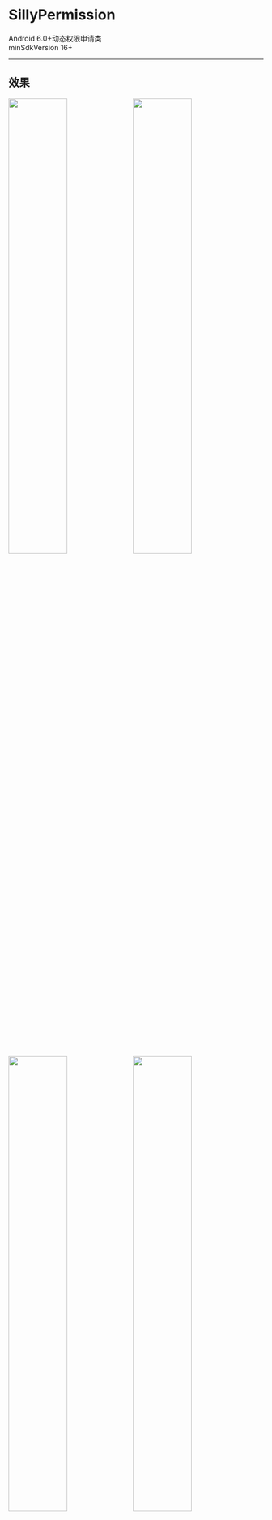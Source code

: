# SillyPermission
Android 6.0+动态权限申请类</br>
minSdkVersion 16+
***
## 效果
<div>
   <img src="https://github.com/StringBOX/SillyPermission/blob/master/img/Screenshot_20180313-162726.png" width="48%"/>
   <img src="https://github.com/StringBOX/SillyPermission/blob/master/img/Screenshot_20180313-162738.png" width="48%"/>
</div>
</br>
<div>
   <img src="https://github.com/StringBOX/SillyPermission/blob/master/img/Screenshot_20180313-162750.png" width="48%"/>
   <img src="https://github.com/StringBOX/SillyPermission/blob/master/img/Screenshot_20180313-162817.png" width="48%"/>
</div>
## 使用
1.Add it in your root build.gradle at the end of repositories:
<pre><code>
allprojects {
  repositories {
    ...
    maven { url 'https://jitpack.io' }
  }
}
</code></pre>
2.Add the dependency:
<pre><code>
dependencies {
  compile 'com.github.StringBOX:SillyPermission:v1.0'
}
</code></pre>
### Java
<pre><code>
// 申请一个权限
SillyPermission.INSTANCE.requestPermission(this, new SillyPermissionCall() {
   @Override
  public void call(boolean b) {
    if (b) Toast.makeText(MainActivity.this, "权限申请成功", Toast.LENGTH_SHORT).show();
    else Toast.makeText(MainActivity.this, "权限被拒绝", Toast.LENGTH_SHORT).show();
  }
},PERMISSION_STORAGE);

// 申请多个权限
SillyPermission.INSTANCE.requestPermission(this, new SillyPermissionCall() {
   @Override
  public void call(boolean b) {
    if (b) Toast.makeText(MainActivity.this, "权限申请成功", Toast.LENGTH_SHORT).show();
    else Toast.makeText(MainActivity.this, "权限被拒绝", Toast.LENGTH_SHORT).show();
  }
},PERMISSION_CALENDAR, PERMISSION_CAMERA, PERMISSION_CONTACTS, PERMISSION_LOCATION, PERMISSION_AUDIO,
    PERMISSION_PHONE, PERMISSION_SENSORS, PERMISSION_SMS, PERMISSION_STORAGE);

// 必须在Activity中重写 onActivityResult 做回调
@Override
protected void onActivityResult(int requestCode, int resultCode, Intent data) {
  super.onActivityResult(requestCode, resultCode, data);
  SillyPermission.INSTANCE.onActivityResultPermission(this,requestCode);
}
// 必须在Activity中重写 onRequestPermissionsResult 做回调
@Override
public void onRequestPermissionsResult(int requestCode, @NonNull String[] permissions, @NonNull int[] grantResults) {
  super.onRequestPermissionsResult(requestCode, permissions, grantResults);
  SillyPermission.INSTANCE.onRequestPermissionsResultPermission(this,requestCode,permissions,grantResults);
}
</code></pre>
### Kotlin
<pre><code>
// 申请一个权限
SillyPermission.requestPermission(this, SillyPermissionCall {
  if (it) Toast.makeText(this, "日历权限申请成功", Toast.LENGTH_SHORT).show()
  else Toast.makeText(this, "日历权限被拒绝", Toast.LENGTH_SHORT).show()
}, PERMISSION_CALENDAR)

// 申请多个权限
SillyPermission.requestPermission(this, SillyPermissionCall {
  if (it) Toast.makeText(this, "权限申请成功", Toast.LENGTH_SHORT).show()
  else Toast.makeText(this, "权限被拒绝", Toast.LENGTH_SHORT).show()
}, PERMISSION_CALENDAR, PERMISSION_CAMERA, PERMISSION_CONTACTS, PERMISSION_LOCATION, PERMISSION_AUDIO,
    PERMISSION_PHONE, PERMISSION_SENSORS, PERMISSION_SMS, PERMISSION_STORAGE)

// 必须在Activity中重写 onActivityResult 做回调
override fun onActivityResult(requestCode: Int, resultCode: Int, data: Intent?) {
  super.onActivityResult(requestCode, resultCode, data)
  SillyPermission.onActivityResultPermission(this, requestCode)
}

// 必须在Activity中重写 onRequestPermissionsResult 做回调
override fun onRequestPermissionsResult(requestCode: Int, permissions: Array<out String>, grantResults: IntArray) {
  super.onRequestPermissionsResult(requestCode, permissions, grantResults)
  SillyPermission.onRequestPermissionsResultPermission(this, requestCode, permissions, grantResults)
}
</code></pre>
## 权限常量
| 权限名        | 使用常量    |  详细权限  |
| --------   | -----:   | :----: |
| 日历        | PERMISSION_CALENDAR      |   READ_CALENDAR、WRITE_CALENDAR    |
| 相机        | PERMISSION_CAMERA      |   CAMERA    |
| 联系人        | PERMISSION_CONTACTS      |   READ_CONTACTS、WRITE_CONTACTS、GET_ACCOUNTS    |
| 定位        | PERMISSION_LOCATION      |   ACCESS_FINE_LOCATION、ACCESS_COARSE_LOCATION    |
| 麦克风        | PERMISSION_AUDIO      |   RECORD_AUDIO    |
| 手机状态        | PERMISSION_PHONE      |   READ_PHONE_STATE、CALL_PHONE、READ_CALL_LOG、WRITE_CALL_LOG、ADD_VOICEMAIL、USE_SIP、PROCESS_OUTGOING_CALLS    |
| 传感器        | PERMISSION_SENSORS      |   BODY_SENSORS    |
| 短信        | PERMISSION_SMS      |   SEND_SMS、RECEIVE_SMS、READ_SMS、RECEIVE_WAP_PUSH、RECEIVE_MMS    |
| 存储        | PERMISSION_STORAGE      |   READ_EXTERNAL_STORAGE、WRITE_EXTERNAL_STORAGE    |
